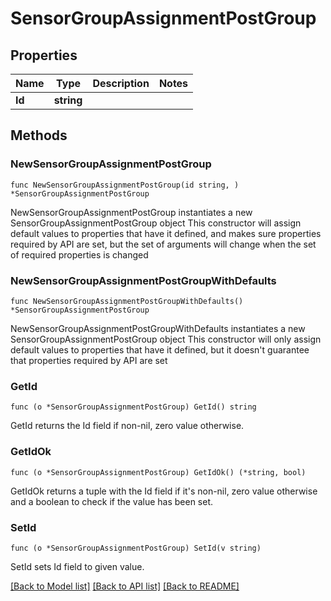 # SensorGroupAssignmentPostGroup

## Properties

Name | Type | Description | Notes
------------ | ------------- | ------------- | -------------
**Id** | **string** |  | 

## Methods

### NewSensorGroupAssignmentPostGroup

`func NewSensorGroupAssignmentPostGroup(id string, ) *SensorGroupAssignmentPostGroup`

NewSensorGroupAssignmentPostGroup instantiates a new SensorGroupAssignmentPostGroup object
This constructor will assign default values to properties that have it defined,
and makes sure properties required by API are set, but the set of arguments
will change when the set of required properties is changed

### NewSensorGroupAssignmentPostGroupWithDefaults

`func NewSensorGroupAssignmentPostGroupWithDefaults() *SensorGroupAssignmentPostGroup`

NewSensorGroupAssignmentPostGroupWithDefaults instantiates a new SensorGroupAssignmentPostGroup object
This constructor will only assign default values to properties that have it defined,
but it doesn't guarantee that properties required by API are set

### GetId

`func (o *SensorGroupAssignmentPostGroup) GetId() string`

GetId returns the Id field if non-nil, zero value otherwise.

### GetIdOk

`func (o *SensorGroupAssignmentPostGroup) GetIdOk() (*string, bool)`

GetIdOk returns a tuple with the Id field if it's non-nil, zero value otherwise
and a boolean to check if the value has been set.

### SetId

`func (o *SensorGroupAssignmentPostGroup) SetId(v string)`

SetId sets Id field to given value.



[[Back to Model list]](../README.md#documentation-for-models) [[Back to API list]](../README.md#documentation-for-api-endpoints) [[Back to README]](../README.md)


